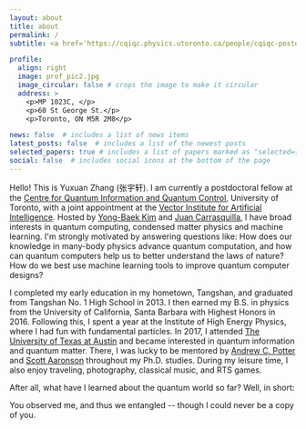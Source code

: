 ```yaml
---
layout: about
title: about
permalink: /
subtitle: <a href='https://cqiqc.physics.utoronto.ca/people/cqiqc-postdoctoral-fellows/yuxuan-zhang/'>Affiliation</a>

profile:
  align: right
  image: prof_pic2.jpg
  image_circular: false # crops the image to make it circular
  address: >
    <p>MP 1023C, </p>
    <p>60 St George St.</p>
    <p>Toronto, ON M5R 2M8</p>

news: false  # includes a list of news items
latest_posts: false  # includes a list of the newest posts
selected_papers: true # includes a list of papers marked as "selected={true}"
social: false  # includes social icons at the bottom of the page
---
```


Hello! This is Yuxuan Zhang (张宇轩). I am currently a postdoctoral fellow at the [Centre for Quantum Information and Quantum Control](https://cqiqc.physics.utoronto.ca/), University of Toronto, with a joint appointment at the [Vector Institute for Artificial Intelligence](https://vectorinstitute.ai/). Hosted by [Yong-Baek Kim](https://sites.google.com/view/ybkimgroup/home) and [Juan Carrasquilla](https://www.phys.ethz.ch/the-department/people/person-detail.MzM2NzEw.TGlzdC81MTUsMTE3MjU5OTI5OQ==.html), I have broad interests in quantum computing, condensed matter physics and machine learning. I'm strongly motivated by answering questions like: How does our knowledge in many-body physics advance quantum computation, and how can quantum computers help us to better understand the laws of nature? How do we best use machine learning tools to improve quantum computer designs?

I completed my early education in my hometown, Tangshan, and graduated from Tangshan No. 1 High School in 2013. I then earned my B.S. in physics from the University of California, Santa Barbara with Highest Honors in 2016. Following this, I spent a year at the Institute of High Energy Physics, where I had fun with fundamental particles. In 2017, I attended [The University of Texas at Austin](https://www.cs.utexas.edu/~qic/) and became interested in quantum information and quantum matter. There, I was lucky to be mentored by [Andrew C. Potter](https://qmi.ubc.ca/team-member/andrew-potter/) and [Scott Aaronson](https://scottaaronson.blog/) throughout my Ph.D. studies. During my leisure time, I also enjoy traveling, photography, classical music, and RTS games.

After all, what have I learned about the quantum world so far? Well, in short:

You observed me, and thus we entangled -- though I could never be a copy of you.
